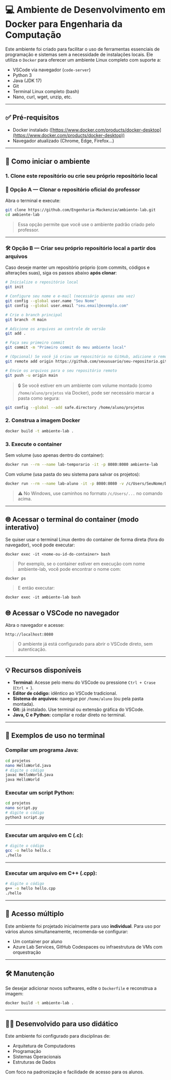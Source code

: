 #  ##################################
# 💻 Ambiente de Desenvolvimento em Docker para Engenharia da Computação

Este ambiente foi criado para facilitar o uso de ferramentas essenciais de programação e sistemas sem a necessidade de instalações locais. Ele utiliza o `Docker` para oferecer um ambiente Linux completo com suporte a:

- VSCode via navegador (`code-server`)
- Python 3
- Java (JDK 17)
- Git
- Terminal Linux completo (bash)
- Nano, curl, wget, unzip, etc.

---

## ✅ Pré-requisitos

- Docker instalado ([https://www.docker.com/products/docker-desktop](https://www.docker.com/products/docker-desktop))
- Navegador atualizado (Chrome, Edge, Firefox...)

---

## 🚀 Como iniciar o ambiente

### 1. Clone este repositório ou crie seu próprio repositório local

### 🔁 Opção A — Clonar o repositório oficial do professor

Abra o terminal e execute:

```bash
git clone https://github.com/Engenharia-Mackenzie/ambiente-lab.git
cd ambiente-lab
```

> Essa opção permite que você use o ambiente padrão criado pelo professor.

---

### 🛠 Opção B — Criar seu próprio repositório local a partir dos arquivos

Caso deseje manter um repositório próprio (com commits, códigos e alterações suas), siga os passos abaixo **após clonar**:

```bash
# Inicialize o repositório local
git init

# Configure seu nome e e-mail (necessário apenas uma vez)
git config --global user.name "Seu Nome"
git config --global user.email "seu.email@exemplo.com"

# Crie o branch principal
git branch -M main

# Adicione os arquivos ao controle de versão
git add .

# Faça seu primeiro commit
git commit -m "Primeiro commit do meu ambiente local"

# (Opcional) Se você já criou um repositório no GitHub, adicione o remoto:
git remote add origin https://github.com/seuusuario/seu-repositorio.git

# Envie os arquivos para o seu repositório remoto
git push -u origin main
```

> 🔒 Se você estiver em um ambiente com volume montado (como `/home/aluno/projetos` via Docker), pode ser necessário marcar a pasta como segura:
```bash
git config --global --add safe.directory /home/aluno/projetos
```

### 2. Construa a imagem Docker

```bash
docker build -t ambiente-lab .
```

### 3. Execute o container

Sem volume (uso apenas dentro do container):

```bash
docker run --rm --name lab-temporario -it -p 8080:8080 ambiente-lab
```

Com volume (usa pasta do seu sistema para salvar os projetos):

```bash
docker run --rm --name lab-aluno -it -p 8080:8080 -v /c/Users/SeuNome/Documentos/meus-projetos:/home/aluno/projetos ambiente-lab
```

> ⚠️ No Windows, use caminhos no formato `/c/Users/...` no comando acima.

---
## 🌐 Acessar o terminal do container (modo interativo)

Se quiser usar o terminal Linux dentro do container de forma direta (fora do navegador), você pode executar:

```
docker exec -it <nome-ou-id-do-container> bash
```

> Por exemplo, se o container estiver em execução com nome ambiente-lab, você pode encontrar o nome com:
```
docker ps
```
> E então executar:
```
docker exec -it ambiente-lab bash
```

## 🌐 Acessar o VSCode no navegador

Abra o navegador e acesse:

```
http://localhost:8080
```

> O ambiente já está configurado para abrir o VSCode direto, sem autenticação.

---

## 💡 Recursos disponíveis

- **Terminal:** Acesse pelo menu do VSCode ou pressione `Ctrl + Crase` (`Ctrl + `).
- **Editor de código:** idêntico ao VSCode tradicional.
- **Sistema de arquivos:** navegue por `/home/aluno` (ou pela pasta montada).
- **Git:** já instalado. Use terminal ou extensão gráfica do VSCode.
- **Java, C e Python:** compilar e rodar direto no terminal.

---

## 🧪 Exemplos de uso no terminal

### Compilar um programa Java:

```bash
cd projetos
nano HelloWorld.java
# digite o código
javac HelloWorld.java
java HelloWorld
```

### Executar um script Python:

```bash
cd projetos
nano script.py
# digite o código
python3 script.py
```

---
### Executar um arquivo em C (.c):

```bash
# digite o código
gcc -o hello hello.c
./hello
```

---
### Executar um arquivo em C++ (.cpp):

```bash
# digite o código
g++ -o hello hello.cpp
./hello
```

---

## 👥 Acesso múltiplo

Este ambiente foi projetado inicialmente para uso **individual**. Para uso por vários alunos simultaneamente, recomenda-se configurar:

- Um container por aluno
- Azure Lab Services, GitHub Codespaces ou infraestrutura de VMs com orquestração

---

## 🛠 Manutenção

Se desejar adicionar novos softwares, edite o `Dockerfile` e reconstrua a imagem:

```bash
docker build -t ambiente-lab .
```

---

## 👨‍🏫 Desenvolvido para uso didático

Este ambiente foi configurado para disciplinas de:
- Arquitetura de Computadores
- Programação
- Sistemas Operacionais
- Estruturas de Dados

Com foco na padronização e facilidade de acesso para os alunos.
